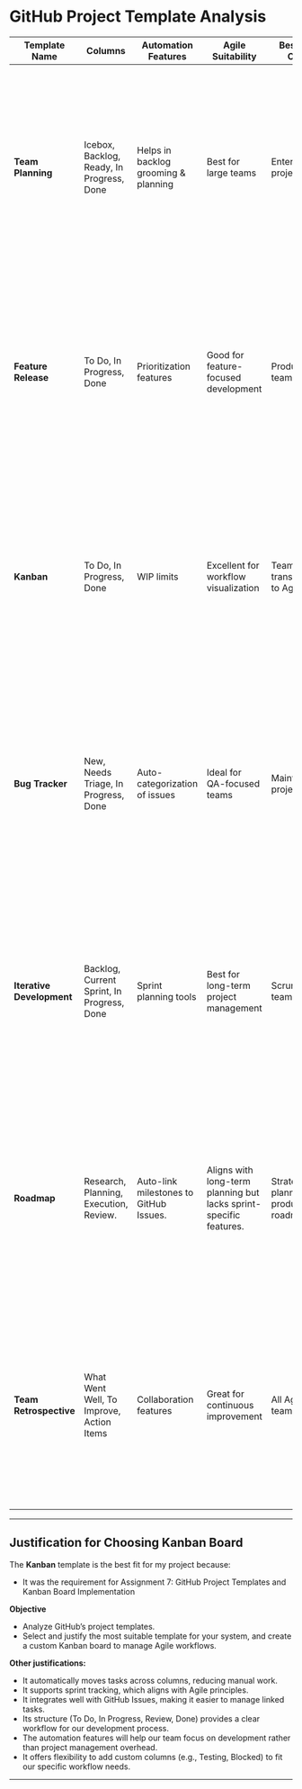 # GitHub Project Template Analysis  

| Template Name                | Columns                                     | Automation Features | Agile Suitability      | Best Use Case                 | Screenshots |
|------------------------------|---------------------------------------------|----------------------------------------------|-------------------------------|------------------------|--------------------------------------------------------------------------------------------------------------------|
| **Team Planning**            | Icebox, Backlog, Ready, In Progress, Done   | Helps in backlog grooming & planning | Best for large teams | Enterprise projects | <img width="360" alt="Team Planning" src="https://github.com/user-attachments/assets/62c8816d-34d6-4521-a1ce-c1556ffafb14" /> |
| **Feature Release**          | To Do, In Progress, Done                    | Prioritization features | Good for feature-focused development | Product teams    | <img width="356" alt="Feature release" src="https://github.com/user-attachments/assets/cbbcc09f-8f35-4008-aec2-50ddf61e9eed" /> |
| **Kanban**                   | To Do, In Progress, Done                    | WIP limits | Excellent for workflow visualization | Teams transitioning to Agile  | <img width="360" alt="Team Planning" src="https://github.com/user-attachments/assets/eb2d4093-5a83-4828-bedb-ecf0bdcf62c4" /> |
| **Bug Tracker**              | New, Needs Triage, In Progress, Done        | Auto-categorization of issues | Ideal for QA-focused teams | Maintenance projects | <img width="364" alt="Bug tracker" src="https://github.com/user-attachments/assets/ab724d37-1e38-4e54-a648-2a6feb702718" /> |
| **Iterative Development**    | Backlog, Current Sprint, In Progress, Done  | Sprint planning tools | Best for long-term project management | Scrum teams       | <img width="362" alt="Iterative development" src="https://github.com/user-attachments/assets/dedf51e9-7df6-4e8d-a90b-ca2ea6d2b6f2" /> |
| **Roadmap**                  | Research, Planning, Execution, Review.      | Auto-link milestones to GitHub Issues. | Aligns with long-term planning but lacks sprint-specific features. | Strategic planning for product roadmaps  | <img width="362" alt="Roadmap" src="https://github.com/user-attachments/assets/1407dfdc-86ac-4816-9689-39a8ad71cf16" /> |
| **Team Retrospective**       | What Went Well, To Improve, Action Items | Collaboration features | Great for continuous improvement | All Agile teams | <img width="362" alt="Team retrospective" src="https://github.com/user-attachments/assets/b5934af6-beed-4d4c-9a82-9cf5b4ebb390" /> |  

---

## Justification for Choosing Kanban Board

The **Kanban** template is the best fit for my project because:  
- It was the requirement for Assignment 7: GitHub Project Templates and Kanban Board Implementation
  
**Objective**
- Analyze GitHub’s project templates.
- Select and justify the most suitable template for your system, and create a custom Kanban board to manage Agile workflows.

**Other justifications:**
- It automatically moves tasks across columns, reducing manual work.
- It supports sprint tracking, which aligns with Agile principles.
- It integrates well with GitHub Issues, making it easier to manage linked tasks.
- Its structure (To Do, In Progress, Review, Done) provides a clear workflow for our development process.
- The automation features will help our team focus on development rather than project management overhead.
- It offers flexibility to add custom columns (e.g., Testing, Blocked) to fit our specific workflow needs.

---







































